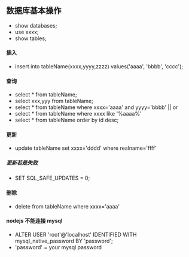 ## 数据库基本操作


- show databases;
- use xxxx;
- show tables;

#### 插入
- insert into tableName(xxxx,yyyy,zzzz) values('aaaa', 'bbbb', 'cccc');
#### 查询
- select * from tableName;
- select xxx,yyy from tableName;
- select * from tableName where xxxx='aaaa' and yyyy='bbbb'      || or
- select * from tableName where xxxx like '%aaaa%'
- select * from tableName order by id desc;
#### 更新
- update tableName set xxxx='dddd' where realname='ffff'
##### 更新若是失败
- SET SQL_SAFE_UPDATES = 0;
#### 删除
- delete from tableName where xxxx='aaaa'


#### nodejs 不能连接 mysql
- ALTER USER 'root'@'localhost' IDENTIFIED WITH mysql_native_password BY 'password';
- 'password' = your mysql password